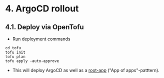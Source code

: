 # 4. ArgoCD rollout

## 4.1. Deploy via OpenTofu
- Run deployment commands
```shell
cd tofu
tofu init
tofu plan
tofu apply -auto-approve
```
- This will deploy ArgoCD as well as a [root-app](../tofu/manifests/argocd-root-app.yaml) ("App of apps"-patttern).

